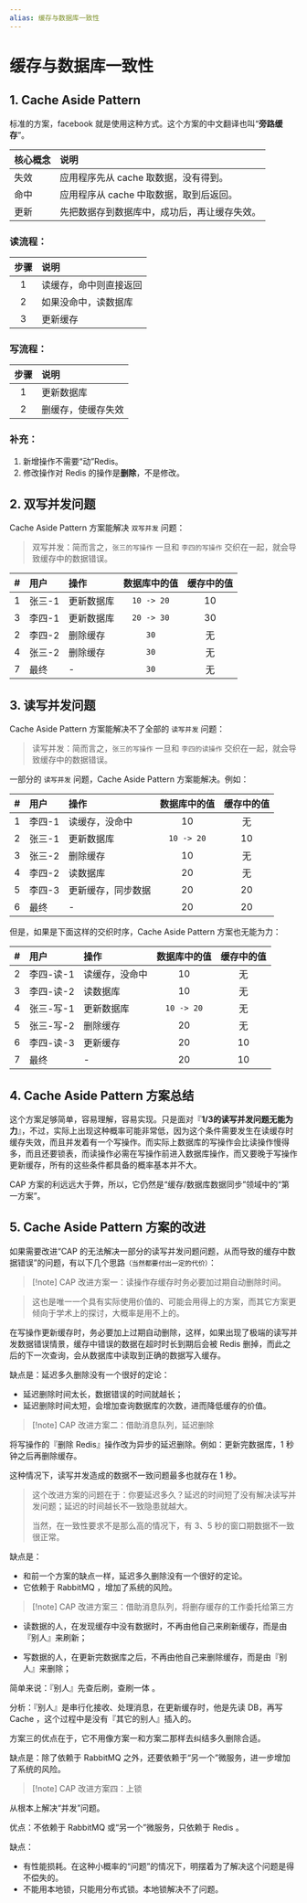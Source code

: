 ```yaml
---
alias: 缓存与数据库一致性
---
```


# 缓存与数据库一致性


## 1. Cache Aside Pattern

标准的方案，facebook 就是使用这种方式。这个方案的中文翻译也叫“**旁路缓存**”。

| 核心概念 | 说明 |
| :- | :- | 
| 失效 | 应用程序先从 cache 取数据，没有得到。|
| 命中 | 应用程序从 cache 中取数据，取到后返回。|
| 更新 | 先把数据存到数据库中，成功后，再让缓存失效。|



### 读流程：

| 步骤 | 说明|
| :-: | :- |
| 1 | 读缓存，命中则直接返回 |
| 2 | 如果没命中，读数据库 |
| 3 | 更新缓存 |


### 写流程：

| 步骤 | 说明|
| :-: | :- |
| 1 | 更新数据库 |
| 2 | 删缓存，使缓存失效 | 


### 补充：

1. 新增操作不需要“动”Redis。
2. 修改操作对 Redis 的操作是**删除**，不是修改。


## 2. 双写并发问题 

Cache Aside Pattern 方案能解决 `双写并发` 问题：

> 双写并发：简而言之，`张三的写操作` 一旦和 `李四的写操作` 交织在一起，就会导致缓存中的数据错误。


| # | 用户 | 操作 | 数据库中的值 | 缓存中的值 |
| :-: | :-   | :-         | :-:      | :-: |
| 1 | 张三-1 | 更新数据库 | `10 -> 20` | 10 |
| 3 | 李四-1 | 更新数据库 | `20 -> 30` | 30 |
| 2 | 李四-2 | 删除缓存   | `30`       | 无 |
| 4 | 张三-2 | 删除缓存   | `30`       | 无 |
| 7 | 最终   | -          | `30`       | 无 |


## 3. 读写并发问题 

Cache Aside Pattern 方案能解决不了全部的 `读写并发` 问题：

> 读写并发：简而言之，`张三的写操作` 一旦和 `李四的读操作` 交织在一起，就会导致缓存中的数据错误。

一部分的 `读写并发` 问题，Cache Aside Pattern 方案能解决。例如：


| # | 用户 | 操作 | 数据库中的值 | 缓存中的值 |
| :-: | :- | :- | :-: | :-: |
| 1 | 李四-1 | 读缓存，没命中     | 10  | 无 |
| 2 | 张三-1 | 更新数据库 | `10 -> 20` | 10 |
| 3 | 张三-2 | 删除缓存   | 10 | 无 |
| 4 | 李四-2 | 读数据库   | 20 | 无 |
| 5 | 李四-3 | 更新缓存，同步数据   | 20 | 20 |
| 6 | 最终   | -          | 20 | 20 |

但是，如果是下面这样的交织时序，Cache Aside Pattern 方案也无能为力：


| # | 用户 | 操作 | 数据库中的值 | 缓存中的值 |
| :-: | :-------- | :------------- | :-:        | :-: |
|  2  | 李四-读-1 | 读缓存，没命中 | 10         | 无 |
|  3  | 李四-读-2 | 读数据库       | 10         | 无 |
|  4  | 张三-写-1 | 更新数据库     | `10 -> 20` | 无 |
|  5  | 张三-写-2 | 删除缓存       | 20         | 无 |
|  6  | 李四-读-3 | 更新缓存       | 20         | 10 |
|  7  | 最终      | -              | 20         | 10 |


## 4. Cache Aside Pattern 方案总结 

这个方案足够简单，容易理解，容易实现。只是面对『**1/3的读写并发问题无能为力**』，不过，实际上出现这种概率可能非常低，因为这个条件需要发生在读缓存时缓存失效，而且并发着有一个写操作。而实际上数据库的写操作会比读操作慢得多，而且还要锁表，而读操作必需在写操作前进入数据库操作，而又要晚于写操作更新缓存，所有的这些条件都具备的概率基本并不大。

CAP 方案的利远远大于弊，所以，它仍然是“缓存/数据库数据同步”领域中的“第一方案”。


## 5. Cache Aside Pattern 方案的改进 

如果需要改进“CAP 的无法解决一部分的读写并发问题问题，从而导致的缓存中数据错误”的问题，有以下几个思路<small>（当然都要付出一定的代价）</small>：

> [!note] CAP 改进方案一：读操作存缓存时务必要加过期自动删除时间。

> 这也是唯一一个具有实际使用价值的、可能会用得上的方案，而其它方案更倾向于学术上的探讨，大概率是用不上的。

在写操作更新缓存时，务必要加上过期自动删除，这样，如果出现了极端的读写并发数据错误情景，缓存中错误的数据在超时时长到期后会被 Redis 删掉，而此之后的下一次查询，会从数据库中读取到正确的数据写入缓存。

缺点是：延迟多久删除没有一个很好的定论：

- 延迟删除时间太长，数据错误的时间就越长；
- 延迟删除时间太短，会增加查询数据库的次数，进而降低缓存的价值。

> [!note] CAP 改进方案二：借助消息队列，延迟删除

将写操作的『删除 Redis』操作改为异步的延迟删除。例如：更新完数据库，1 秒钟之后再删除缓存。

这种情况下，读写并发造成的数据不一致问题最多也就存在 1 秒。

> 这个改进方案的问题在于：你要延迟多久？延迟的时间短了没有解决读写并发问题；延迟的时间越长不一致隐患就越大。
> 
> 当然，在一致性要求不是那么高的情况下，有 3、5 秒的窗口期数据不一致很正常。

缺点是：

- 和前一个方案的缺点一样，延迟多久删除没有一个很好的定论。
- 它依赖于 RabbitMQ ，增加了系统的风险。

> [!note] CAP 改进方案三：借助消息队列，将删存缓存的工作委托给第三方

- 读数据的人，在发现缓存中没有数据时，不再由他自己来刷新缓存，而是由『别人』来刷新；

- 写数据的人，在更新完数据库之后，不再由他自己来删除缓存，而是由『别人』来删除；

简单来说：『别人』先查后刷，查刷一体 。

分析：『别人』是串行化接收、处理消息，在更新缓存时，他是先读 DB，再写 Cache ，这个过程中是没有『其它的别人』插入的。

方案三的优点在于，它不用像方案一和方案二那样去纠结多久删除合适。

缺点是：除了依赖于 RabbitMQ 之外，还要依赖于“另一个”微服务，进一步增加了系统的风险。

> [!note] CAP 改进方案四：上锁

从根本上解决“并发”问题。

优点：不依赖于 RabbitMQ 或“另一个”微服务，只依赖于 Redis 。

缺点：

- 有性能损耗。在这种小概率的“问题”的情况下，明摆着为了解决这个问题是得不偿失的。
- 不能用本地锁，只能用分布式锁。本地锁解决不了问题。



